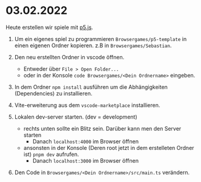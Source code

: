 

# 03.02.2022

Heute erstellen wir spiele mit [p5.js](https://p5js.org/).


1. Um ein eigenes spiel zu programmieren `Browsergames/p5-template` in einen eigenen Ordner kopieren. z.B in `Browsergames/Sebastian`.



2. Den neu erstellten Ordner in vscode öffnen.
    - Entweder über `File > Open Folder...`
    - oder in der Konsole `code Browsergames/<Dein Ordnername>` eingeben.

3. In dem Ordner `npm install` ausführen um die Abhängigkeiten (Dependencies) zu installieren.

4. Vite-erweiterung aus dem `vscode-marketplace` installieren.

5. Lokalen dev-server starten. (dev = development)
    - rechts unten sollte ein Blitz sein. Darüber kann men den Server starten
        - Danach `localhost:4000` im Browser öffnen
    - ansonsten in der Konsole (Deren root jetzt in dem erstelleten Ordner ist) `pnpm dev` aufrufen.
        - Danach `localhost:3000` im Browser öffnen

6. Den Code in `Browsergames/<Dein Ordnername>/src/main.ts` verändern.